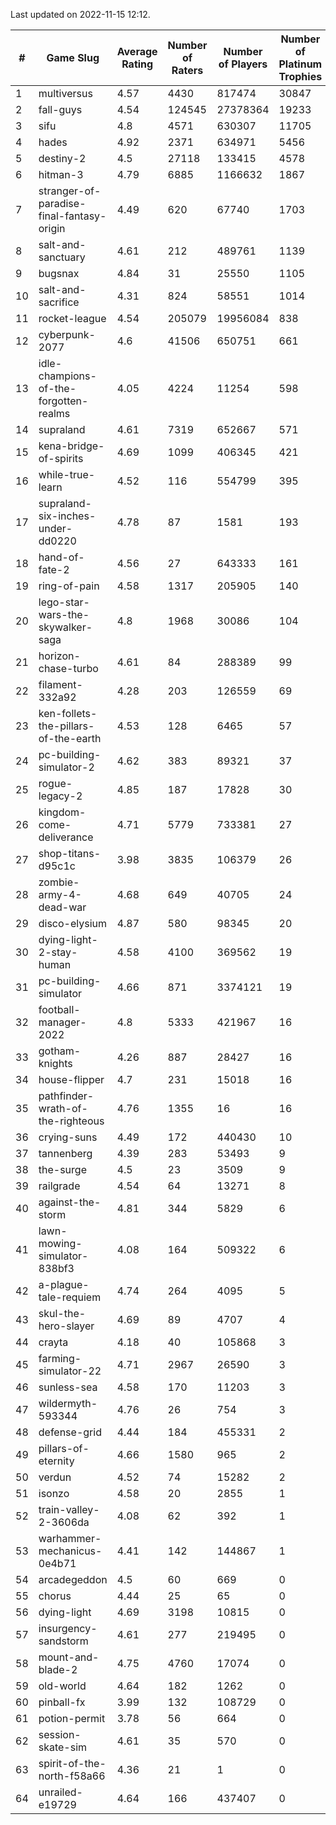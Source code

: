 Last updated on 2022-11-15 12:12.


|#|Game Slug|Average Rating|Number of Raters|Number of Players|Number of Platinum Trophies|Max Rarity (%)|
|---|---|---|---|---|---|---|
|1|multiversus|4.57|4430|817474|30847|79|
|2|fall-guys|4.54|124545|27378364|19233|4|
|3|sifu|4.8|4571|630307|11705|96|
|4|hades|4.92|2371|634971|5456|89|
|5|destiny-2|4.5|27118|133415|4578|96|
|6|hitman-3|4.79|6885|1166632|1867|48|
|7|stranger-of-paradise-final-fantasy-origin|4.49|620|67740|1703|98|
|8|salt-and-sanctuary|4.61|212|489761|1139|83|
|9|bugsnax|4.84|31|25550|1105|97|
|10|salt-and-sacrifice|4.31|824|58551|1014|91|
|11|rocket-league|4.54|205079|19956084|838|75|
|12|cyberpunk-2077|4.6|41506|650751|661|62|
|13|idle-champions-of-the-forgotten-realms|4.05|4224|11254|598|6|
|14|supraland|4.61|7319|652667|571|99|
|15|kena-bridge-of-spirits|4.69|1099|406345|421|94|
|16|while-true-learn|4.52|116|554799|395|93|
|17|supraland-six-inches-under-dd0220|4.78|87|1581|193|99|
|18|hand-of-fate-2|4.56|27|643333|161|72|
|19|ring-of-pain|4.58|1317|205905|140|96|
|20|lego-star-wars-the-skywalker-saga|4.8|1968|30086|104|98|
|21|horizon-chase-turbo|4.61|84|288389|99|83|
|22|filament-332a92|4.28|203|126559|69|93|
|23|ken-follets-the-pillars-of-the-earth|4.53|128|6465|57|50|
|24|pc-building-simulator-2|4.62|383|89321|37|75|
|25|rogue-legacy-2|4.85|187|17828|30|0.6|
|26|kingdom-come-deliverance|4.71|5779|733381|27|30|
|27|shop-titans-d95c1c|3.98|3835|106379|26|98|
|28|zombie-army-4-dead-war|4.68|649|40705|24|66|
|29|disco-elysium|4.87|580|98345|20|28|
|30|dying-light-2-stay-human|4.58|4100|369562|19|0.3|
|31|pc-building-simulator|4.66|871|3374121|19|48|
|32|football-manager-2022|4.8|5333|421967|16|49|
|33|gotham-knights|4.26|887|28427|16|34|
|34|house-flipper|4.7|231|15018|16|93|
|35|pathfinder-wrath-of-the-righteous|4.76|1355|16|16|0.2|
|36|crying-suns|4.49|172|440430|10|65|
|37|tannenberg|4.39|283|53493|9|85|
|38|the-surge|4.5|23|3509|9|94|
|39|railgrade|4.54|64|13271|8|98|
|40|against-the-storm|4.81|344|5829|6|21|
|41|lawn-mowing-simulator-838bf3|4.08|164|509322|6|88|
|42|a-plague-tale-requiem|4.74|264|4095|5|92|
|43|skul-the-hero-slayer|4.69|89|4707|4|96|
|44|crayta|4.18|40|105868|3|23|
|45|farming-simulator-22|4.71|2967|26590|3|81|
|46|sunless-sea|4.58|170|11203|3|37|
|47|wildermyth-593344|4.76|26|754|3|90|
|48|defense-grid|4.44|184|455331|2|80|
|49|pillars-of-eternity|4.66|1580|965|2|79|
|50|verdun|4.52|74|15282|2|71|
|51|isonzo|4.58|20|2855|1|62|
|52|train-valley-2-3606da|4.08|62|392|1|89|
|53|warhammer-mechanicus-0e4b71|4.41|142|144867|1|24|
|54|arcadegeddon|4.5|60|669|0|95|
|55|chorus|4.44|25|65|0|85|
|56|dying-light|4.69|3198|10815|0|97|
|57|insurgency-sandstorm|4.61|277|219495|0|6|
|58|mount-and-blade-2|4.75|4760|17074|0|0.2|
|59|old-world|4.64|182|1262|0|87|
|60|pinball-fx|3.99|132|108729|0|86|
|61|potion-permit|3.78|56|664|0|98|
|62|session-skate-sim|4.61|35|570|0|26|
|63|spirit-of-the-north-f58a66|4.36|21|1|0|100|
|64|unrailed-e19729|4.64|166|437407|0|2|
